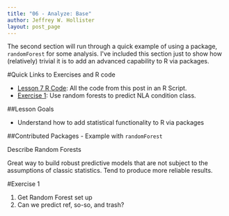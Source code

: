 ```yaml
---
title: "06 - Analyze: Base"
author: Jeffrey W. Hollister
layout: post_page
---
```

The second section will run through a quick example of using a package, `randomForest` for some analysis.  I've included this section just to show how (relatively) trivial it is to add an advanced capability to R via packages.

#Quick Links to Exercises and R code
- [Lesson 7 R Code](/gedr/rmd_posts/2015-01-14-07-Analyze.R): All the code from this post in an R Script.
- [Exercise 1](#exercise-1): Use random forests to predict NLA condition class. 

##Lesson Goals
- Understand how to add statistical functionality to R via packages

##Contributed Packages - Example with `randomForest`

Describe Random Forests

Great way to build robust predictive models that are not subject to the assumptions of classic statistics.  Tend to produce more reliable results.

#Exercise 1
1. Get Random Forest set up
2. Can we predict ref, so-so, and trash?
